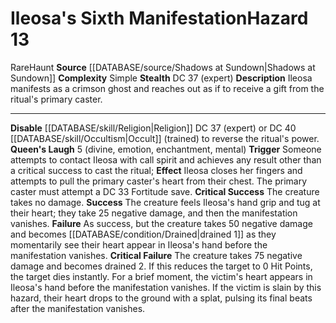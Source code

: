 ﻿---
ac: null
all_resistance: null
complexity: Simple
element: null
fortitude: null
hardness: null
hazard_type: Haunt
hp: null
id: '168'
immunity: null
level: '13'
name: Ileosa's Sixth Manifestation
rarity: Rare
reflex: null
resistance: null
rus_type_level: null
school: null
source: '[[DATABASE/source/Shadows at Sundown|Shadows at Sundown]]'
trait:
- '[[DATABASE/trait/Haunt|Haunt]]'
- '[[DATABASE/trait/Rare|Rare]]'
type: Hazard
weakness: null
will: null

---
# Ileosa's Sixth Manifestation<span class="item-type">Hazard 13</span>

<span class="trait-rare item-trait">Rare</span><span class="item-trait">Haunt</span>
**Source** [[DATABASE/source/Shadows at Sundown|Shadows at Sundown]]
**Complexity** Simple
**Stealth** DC 37 (expert)
**Description** Ileosa manifests as a crimson ghost and reaches out as if to receive a gift from the ritual's primary caster.

---
**Disable** [[DATABASE/skill/Religion|Religion]] DC 37 (expert) or DC 40 [[DATABASE/skill/Occultism|Occult]] (trained) to reverse the ritual's power.
**Queen's Laugh** <span class="action-icon">5</span> (divine, emotion, enchantment, mental) **Trigger** Someone attempts to contact Ileosa with call spirit and achieves any result other than a critical success to cast the ritual; **Effect** Ileosa closes her fingers and attempts to pull the primary caster's heart from their chest. The primary caster must attempt a DC 33 Fortitude save.
**Critical Success** The creature takes no damage.
**Success** The creature feels Ileosa's hand grip and tug at their heart; they take 25 negative damage, and then the manifestation vanishes.
**Failure** As success, but the creature takes 50 negative damage and becomes [[DATABASE/condition/Drained|drained 1]] as they momentarily see their heart appear in Ileosa's hand before the manifestation vanishes.
**Critical Failure** The creature takes 75 negative damage and becomes drained 2. If this reduces the target to 0 Hit Points, the target dies instantly. For a brief moment, the victim's heart appears in Ileosa's hand before the manifestation vanishes. If the victim is slain by this hazard, their heart drops to the ground with a splat, pulsing its final beats after the manifestation vanishes.